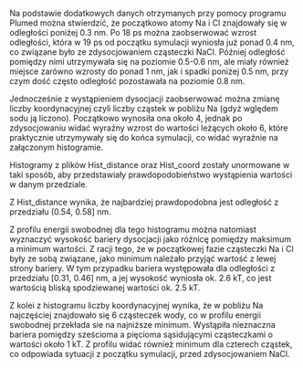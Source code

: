 Na podstawie dodatkowych danych otrzymanych przy pomocy programu Plumed można stwierdzić, że początkowo atomy Na i Cl znajdowały się w odległości poniżej 0.3 nm. Po 18 ps można zaobserwować wzrost odległości, która w 19 ps od początku symulacji wyniosła już ponad 0.4 nm, co związane było ze zdysocjowaniem cząsteczki NaCl. Później odległość pomiędzy nimi utrzymywała się na poziomie 0.5-0.6 nm, ale miały również miejsce zarówno wzrosty do ponad 1 nm, jak i spadki poniżej 0.5 nm, przy czym dość często odległość pozostawała na poziomie 0.8 nm. 

Jednocześnie z wystąpieniem dysocjacji zaobserwować można zmianę liczby koordynacyjnej czyli liczby cząstek w pobliżu Na (gdyż wględem sodu ją liczono). Początkowo wynosiła ona około 4, jednak po zdysocjowaniu widać wyraźny wzrost do wartości leżących około 6, które praktycznie utrzymywały się do końca symulacji, co widać wyraźnie na załączonym histogramie.

Histogramy z plików Hist_distance oraz Hist_coord zostały unormowane w taki sposób, aby przedstawiały prawdopodobieństwo wystąpienia wartości w danym przedziale.

Z Hist_distance wynika, że najbardziej prawdopodobna jest odległość z przedziału (0.54, 0.58] nm.

Z profilu energii swobodnej dla tego histogramu można natomiast wyznaczyć wysokość bariery dysocjacji jako różnicę pomiędzy maksimum a minimum wartości.
Z racji tego, że w początkowej fazie cząsteczki Na i Cl były ze sobą związane, jako minimum należało przyjąć wartość z lewej strony bariery. W tym przypadku bariera występowała dla odległości z przedziału [0.31, 0.46] nm, a jej wysokość wyniosła ok. 2.6 kT, co jest wartością bliską spodziewanej wartości ok. 2.5 kT.

Z kolei z histogramu liczby koordynacyjnej wynika, że w pobliżu Na najczęściej znajdowało się 6 cząsteczek wody, co w profilu energii swobodnej przekłada sie na najniższe minimum. Wystąpiła nieznaczna bariera pomiędzy sześcioma a pięcioma sąsidującymi cząsteczkami o wartości około 1 kT. Z profilu widać również minimum dla czterech cząstek, co odpowiada sytuacji z początku symulacji, przed zdysocjowaniem NaCl.
